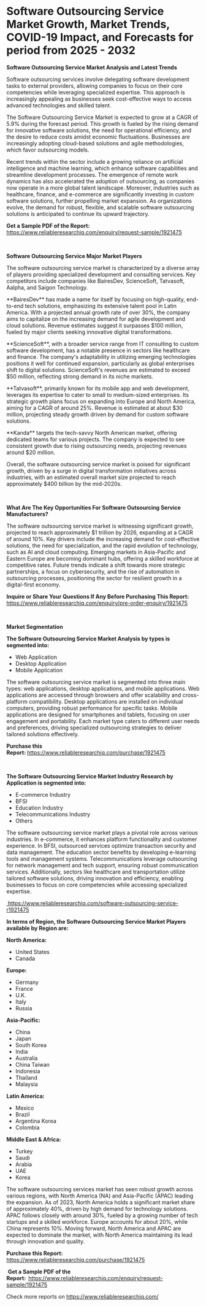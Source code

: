 <p><h1>Software Outsourcing Service Market Growth, Market Trends, COVID-19 Impact, and Forecasts for period from 2025 - 2032</h1></p><p><strong>Software Outsourcing Service Market Analysis and Latest Trends</strong></p>
<p><p>Software outsourcing services involve delegating software development tasks to external providers, allowing companies to focus on their core competencies while leveraging specialized expertise. This approach is increasingly appealing as businesses seek cost-effective ways to access advanced technologies and skilled talent. </p><p>The Software Outsourcing Service Market is expected to grow at a CAGR of 5.9% during the forecast period. This growth is fueled by the rising demand for innovative software solutions, the need for operational efficiency, and the desire to reduce costs amidst economic fluctuations. Businesses are increasingly adopting cloud-based solutions and agile methodologies, which favor outsourcing models.</p><p>Recent trends within the sector include a growing reliance on artificial intelligence and machine learning, which enhance software capabilities and streamline development processes. The emergence of remote work dynamics has also accelerated the adoption of outsourcing, as companies now operate in a more global talent landscape. Moreover, industries such as healthcare, finance, and e-commerce are significantly investing in custom software solutions, further propelling market expansion. As organizations evolve, the demand for robust, flexible, and scalable software outsourcing solutions is anticipated to continue its upward trajectory.</p></p>
<p><strong>Get a Sample PDF of the Report:&nbsp;</strong> <a href="https://www.reliableresearchiq.com/enquiry/request-sample/1921475?utm_campaign=2302&utm_medium=2&utm_source=Github&utm_content=ia&utm_term=10032025&utm_id=software-outsourcing-service">https://www.reliableresearchiq.com/enquiry/request-sample/1921475</a></p>
<p>&nbsp;</p>
<p><strong>Software Outsourcing Service Major Market Players</strong></p>
<p><p>The software outsourcing service market is characterized by a diverse array of players providing specialized development and consulting services. Key competitors include companies like BairesDev, ScienceSoft, Tatvasoft, Aalpha, and Saigon Technology.</p><p>**BairesDev** has made a name for itself by focusing on high-quality, end-to-end tech solutions, emphasizing its extensive talent pool in Latin America. With a projected annual growth rate of over 30%, the company aims to capitalize on the increasing demand for agile development and cloud solutions. Revenue estimates suggest it surpasses $100 million, fueled by major clients seeking innovative digital transformations.</p><p>**ScienceSoft**, with a broader service range from IT consulting to custom software development, has a notable presence in sectors like healthcare and finance. The company's adaptability in utilizing emerging technologies positions it well for continued expansion, particularly as global enterprises shift to digital solutions. ScienceSoft's revenues are estimated to exceed $50 million, reflecting strong demand in its niche markets.</p><p>**Tatvasoft**, primarily known for its mobile app and web development, leverages its expertise to cater to small to medium-sized enterprises. Its strategic growth plans focus on expanding into Europe and North America, aiming for a CAGR of around 25%. Revenue is estimated at about $30 million, projecting steady growth driven by demand for custom software solutions.</p><p>**Kanda** targets the tech-savvy North American market, offering dedicated teams for various projects. The company is expected to see consistent growth due to rising outsourcing needs, projecting revenues around $20 million.</p><p>Overall, the software outsourcing service market is poised for significant growth, driven by a surge in digital transformation initiatives across industries, with an estimated overall market size projected to reach approximately $400 billion by the mid-2020s.</p></p>
<p>&nbsp;</p>
<p><strong>What Are The Key Opportunities For Software Outsourcing Service Manufacturers?</strong></p>
<p><p>The software outsourcing service market is witnessing significant growth, projected to reach approximately $1 trillion by 2026, expanding at a CAGR of around 10%. Key drivers include the increasing demand for cost-effective solutions, the need for specialization, and the rapid evolution of technology, such as AI and cloud computing. Emerging markets in Asia-Pacific and Eastern Europe are becoming dominant hubs, offering a skilled workforce at competitive rates. Future trends indicate a shift towards more strategic partnerships, a focus on cybersecurity, and the rise of automation in outsourcing processes, positioning the sector for resilient growth in a digital-first economy.</p></p>
<p><strong>Inquire or Share Your Questions If Any Before Purchasing This Report:</strong> <a href="https://www.reliableresearchiq.com/enquiry/pre-order-enquiry/1921475?utm_campaign=2302&utm_medium=2&utm_source=Github&utm_content=ia&utm_term=10032025&utm_id=software-outsourcing-service">https://www.reliableresearchiq.com/enquiry/pre-order-enquiry/1921475</a></p>
<p>&nbsp;</p>
<p><strong>Market Segmentation</strong></p>
<p><strong>The Software Outsourcing Service Market Analysis by types is segmented into:</strong></p>
<p><ul><li>Web Application</li><li>Desktop Application</li><li>Mobile Application</li></ul></p>
<p><p>The software outsourcing service market is segmented into three main types: web applications, desktop applications, and mobile applications. Web applications are accessed through browsers and offer scalability and cross-platform compatibility. Desktop applications are installed on individual computers, providing robust performance for specific tasks. Mobile applications are designed for smartphones and tablets, focusing on user engagement and portability. Each market type caters to different user needs and preferences, driving specialized outsourcing strategies to deliver tailored solutions effectively.</p></p>
<p><strong>Purchase this Report:&nbsp;</strong><a href="https://www.reliableresearchiq.com/purchase/1921475?utm_campaign=2302&utm_medium=2&utm_source=Github&utm_content=ia&utm_term=10032025&utm_id=software-outsourcing-service">https://www.reliableresearchiq.com/purchase/1921475</a></p>
<p>&nbsp;</p>
<p><strong>The Software Outsourcing Service Market Industry Research by Application is segmented into:</strong></p>
<p><ul><li>E-commerce Industry</li><li>BFSI</li><li>Education Industry</li><li>Telecommunications Industry</li><li>Others</li></ul></p>
<p><p>The software outsourcing service market plays a pivotal role across various industries. In e-commerce, it enhances platform functionality and customer experience. In BFSI, outsourced services optimize transaction security and data management. The education sector benefits by developing e-learning tools and management systems. Telecommunications leverage outsourcing for network management and tech support, ensuring robust communication services. Additionally, sectors like healthcare and transportation utilize tailored software solutions, driving innovation and efficiency, enabling businesses to focus on core competencies while accessing specialized expertise.</p></p>
<p><a href="https://www.reliableresearchiq.com/software-outsourcing-service-r1921475?utm_campaign=2302&utm_medium=2&utm_source=Github&utm_content=ia&utm_term=10032025&utm_id=software-outsourcing-service">&nbsp;https://www.reliableresearchiq.com/software-outsourcing-service-r1921475</a></p>
<p><strong>In terms of Region, the Software Outsourcing Service Market Players available by Region are:</strong></p>
<p>
    <p> <strong> North America: </strong>
        <ul>
            <li>United States</li>
            <li>Canada</li>
        </ul>
        </p> 
    <p> <strong> Europe: </strong>
        <ul>
            <li>Germany</li>
            <li>France</li>
            <li>U.K.</li>
            <li>Italy</li>
            <li>Russia</li>
        </ul>
        </p> 
    <p> <strong> Asia-Pacific: </strong>
        <ul>
            <li>China</li>
            <li>Japan</li>
            <li>South Korea</li>
            <li>India</li>
            <li>Australia</li>
            <li>China Taiwan</li>
            <li>Indonesia</li>
            <li>Thailand</li>
            <li>Malaysia</li>
        </ul>
        </p> 
    <p> <strong> Latin America: </strong>
        <ul>
            <li>Mexico</li>
            <li>Brazil</li>
            <li>Argentina Korea</li>
            <li>Colombia</li>
        </ul>
        </p> 
    <p> <strong> Middle East & Africa: </strong>
        <ul>
            <li>Turkey</li>
            <li>Saudi</li>
            <li>Arabia</li>
            <li>UAE</li>
            <li>Korea</li>
        </ul>
    </p>
    </p>
<p><p>The software outsourcing services market has seen robust growth across various regions, with North America (NA) and Asia-Pacific (APAC) leading the expansion. As of 2023, North America holds a significant market share of approximately 40%, driven by high demand for technology solutions. APAC follows closely with around 30%, fueled by a growing number of tech startups and a skilled workforce. Europe accounts for about 20%, while China represents 10%. Moving forward, North America and APAC are expected to dominate the market, with North America maintaining its lead through innovation and quality.</p></p>
<p><strong>Purchase this Report: </strong><a href="https://www.reliableresearchiq.com/purchase/1921475?utm_campaign=2302&utm_medium=2&utm_source=Github&utm_content=ia&utm_term=10032025&utm_id=software-outsourcing-service">https://www.reliableresearchiq.com/purchase/1921475</a></p>
<p>&nbsp;<strong>Get a Sample PDF of the Report:&nbsp;&nbsp;</strong><a href="https://www.reliableresearchiq.com/enquiry/request-sample/1921475?utm_campaign=2302&utm_medium=2&utm_source=Github&utm_content=ia&utm_term=10032025&utm_id=software-outsourcing-service">https://www.reliableresearchiq.com/enquiry/request-sample/1921475</a></p>
<p><strong></strong></p>
<p>Check more reports on <a href="https://www.reliableresearchiq.com/?utm_campaign=2302&utm_medium=2&utm_source=Github&utm_content=ia&utm_term=10032025&utm_id=software-outsourcing-service">https://www.reliableresearchiq.com/</a></p>